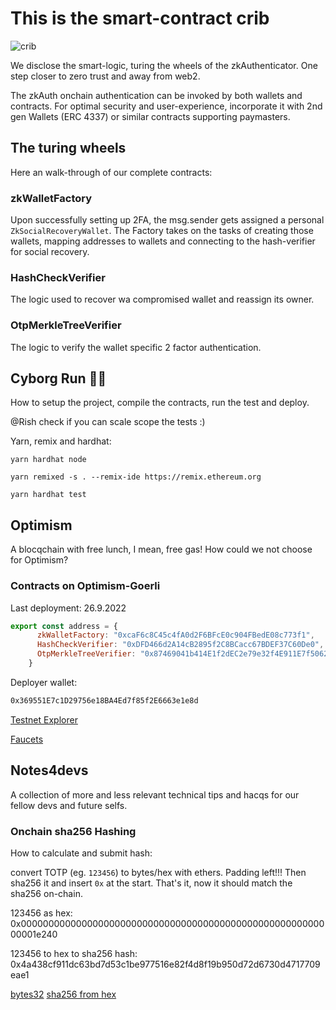 # This is the smart-contract crib

![crib](https://user-images.githubusercontent.com/25290565/190274993-05c12f02-aa56-4041-af27-67ffda79bcf1.jpg)

We disclose the smart-logic, turing the wheels of the zkAuthenticator.
One step closer to zero trust and away from web2.

The zkAuth onchain authentication can be invoked by both wallets and contracts.
For optimal security and user-experience, incorporate it with 2nd gen Wallets (ERC 4337) or similar contracts supporting paymasters. 



## The turing wheels

Here an walk-through of our complete contracts:

### zkWalletFactory

<!-- TODO:  -->
Upon successfully setting up 2FA, the msg.sender gets assigned a personal `ZkSocialRecoveryWallet`.
The Factory takes on the tasks of creating those wallets, mapping addresses to wallets and connecting to the hash-verifier for social recovery.

### HashCheckVerifier

<!-- TODO: -->
The logic used to recover wa compromised wallet and reassign its owner.

### OtpMerkleTreeVerifier

<!-- TODO: -->
The logic  to verify the wallet specific 2 factor authentication.


## Cyborg Run 🏃‍♂️

How to setup the project, compile the contracts, run the test and deploy.

@Rish check if you can scale scope the tests :)


Yarn, remix and hardhat:

```shell
yarn hardhat node

yarn remixed -s . --remix-ide https://remix.ethereum.org

yarn hardhat test
```


## Optimism

A blocqchain with free lunch, I mean, free gas! How could we not choose for Optimism?


### Contracts on Optimism-Goerli

Last deployment: 26.9.2022

```js
export const address = { 
      zkWalletFactory: "0xcaF6c8C45c4fA0d2F6BFcE0c904FBedE08c773f1",
      HashCheckVerifier: "0xDFD466d2A14cB2895f2C8BCacc67BDEF37C60De0",
      OtpMerkleTreeVerifier: "0x87469041b414E1f2dEC2e79e32f4E911E7f50622",
    }
```

<!-- Contract TotpAuthenticator deployed to Optimism Goerli:

```bash
0xfa99801Ec6BeFcbfC1eB2d12dc8255453574b276
#  Deployment transaction hash
0x846528416731ddd42e37b8f2dc9fbac24aaf105ebe23d53707a680fc99d68ce0
``` -->

Deployer wallet:

```sh
0x369551E7c1D29756e18BA4Ed7f85f2E6663e1e8d
```

[Testnet Explorer](https://blockscout.com/optimism/goerli)

[Faucets](https://optimismfaucet.xyz/)


## Notes4devs

A collection of more and less relevant technical tips and hacqs for our fellow devs and future selfs.

### Onchain sha256 Hashing

How to calculate and submit hash:

convert TOTP (eg. `123456`) to bytes/hex with ethers. Padding left!!!
Then sha256 it and insert `0x` at the start.
That's it, now it should match the sha256 on-chain.

123456 as hex: 0x000000000000000000000000000000000000000000000000000000000001e240

123456 to hex to sha256 hash: 0x4a438cf911dc63bd7d53c1be977516e82f4d8f19b950d72d6730d4717709eae1

[bytes32](https://web3-type-converter.onbrn.com/)
[sha256 from hex](https://www.liavaag.org/English/SHA-Generator/)
